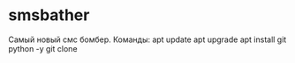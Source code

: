 # smsbather
Самый новый смс бомбер.
Команды:
apt update
apt upgrade
apt install git python -y
git clone
